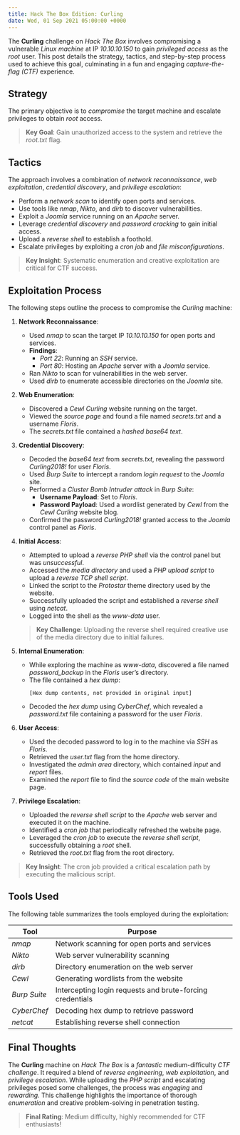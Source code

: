 ```yaml
---
title: Hack The Box Edition: Curling
date: Wed, 01 Sep 2021 05:00:00 +0000
---
```


The **Curling** challenge on *Hack The Box* involves compromising a vulnerable *Linux machine* at IP *10.10.10.150* to gain *privileged access* as the *root* user. This post details the strategy, tactics, and step-by-step process used to achieve this goal, culminating in a fun and engaging *capture-the-flag (CTF)* experience.

## Strategy

The primary objective is to *compromise* the target machine and escalate privileges to obtain *root* access.

> **Key Goal**: Gain unauthorized access to the system and retrieve the *root.txt* flag.

## Tactics

The approach involves a combination of *network reconnaissance*, *web exploitation*, *credential discovery*, and *privilege escalation*:

- Perform a *network scan* to identify open ports and services.
- Use tools like *nmap*, *Nikto*, and *dirb* to discover vulnerabilities.
- Exploit a *Joomla* service running on an *Apache* server.
- Leverage *credential discovery* and *password cracking* to gain initial access.
- Upload a *reverse shell* to establish a foothold.
- Escalate privileges by exploiting a *cron job* and *file misconfigurations*.

> **Key Insight**: Systematic enumeration and creative exploitation are critical for CTF success.

## Exploitation Process

The following steps outline the process to compromise the *Curling* machine:

1. **Network Reconnaissance**:
    - Used *nmap* to scan the target IP *10.10.10.150* for open ports and services.
    - **Findings**:
        - *Port 22*: Running an *SSH* service.
        - *Port 80*: Hosting an *Apache* server with a *Joomla* service.
    - Ran *Nikto* to scan for vulnerabilities in the web server.
    - Used *dirb* to enumerate accessible directories on the *Joomla* site.

2. **Web Enumeration**:
    - Discovered a *Cewl Curling* website running on the target.
    - Viewed the *source page* and found a file named *secrets.txt* and a username *Floris*.
    - The *secrets.txt* file contained a *hashed base64 text*.

3. **Credential Discovery**:
    - Decoded the *base64 text* from *secrets.txt*, revealing the password *Curling2018!* for user *Floris*.
    - Used *Burp Suite* to intercept a random *login request* to the *Joomla* site.
    - Performed a *Cluster Bomb Intruder attack* in *Burp Suite*:
        - **Username Payload**: Set to *Floris*.
        - **Password Payload**: Used a wordlist generated by *Cewl* from the *Cewl Curling* website blog.
    - Confirmed the password *Curling2018!* granted access to the *Joomla* control panel as *Floris*.

4. **Initial Access**:
    - Attempted to upload a *reverse PHP shell* via the control panel but was *unsuccessful*.
    - Accessed the *media directory* and used a *PHP upload script* to upload a *reverse TCP shell script*.
    - Linked the script to the *Protostar* theme directory used by the website.
    - Successfully uploaded the script and established a *reverse shell* using *netcat*.
    - Logged into the shell as the *www-data* user.
    > **Key Challenge**: Uploading the reverse shell required creative use of the media directory due to initial failures.

5. **Internal Enumeration**:
    - While exploring the machine as *www-data*, discovered a file named *password_backup* in the *Floris* user’s directory.
    - The file contained a *hex dump*:
        ```plaintext
        [Hex dump contents, not provided in original input]
        ```
    - Decoded the *hex dump* using *CyberChef*, which revealed a *password.txt* file containing a password for the user *Floris*.

6. **User Access**:
    - Used the decoded password to log in to the machine via *SSH* as *Floris*.
    - Retrieved the *user.txt* flag from the home directory.
    - Investigated the *admin area* directory, which contained *input* and *report* files.
    - Examined the *report* file to find the *source code* of the main website page.

7. **Privilege Escalation**:
    - Uploaded the *reverse shell script* to the *Apache* web server and executed it on the machine.
    - Identified a *cron job* that periodically refreshed the website page.
    - Leveraged the *cron job* to execute the *reverse shell script*, successfully obtaining a *root* shell.
    - Retrieved the *root.txt* flag from the root directory.


> **Key Insight**: The cron job provided a critical escalation path by executing the malicious script.

## Tools Used

The following table summarizes the tools employed during the exploitation:

| Tool         | Purpose                                                   |
|--------------|-----------------------------------------------------------|
| *nmap*       | Network scanning for open ports and services              |
| *Nikto*      | Web server vulnerability scanning                         |
| *dirb*       | Directory enumeration on the web server                   |
| *Cewl*       | Generating wordlists from the website                     |
| *Burp Suite* | Intercepting login requests and brute-forcing credentials |
| *CyberChef*  | Decoding hex dump to retrieve password                    |
| *netcat*     | Establishing reverse shell connection                     |

## Final Thoughts

The **Curling** machine on *Hack The Box* is a *fantastic* medium-difficulty *CTF challenge*. It required a blend of *reverse engineering*, *web exploitation*, and *privilege escalation*. While uploading the *PHP script* and escalating privileges posed some challenges, the process was *engaging* and *rewarding*. This challenge highlights the importance of thorough *enumeration* and creative problem-solving in penetration testing.

> **Final Rating**: Medium difficulty, highly recommended for CTF enthusiasts!